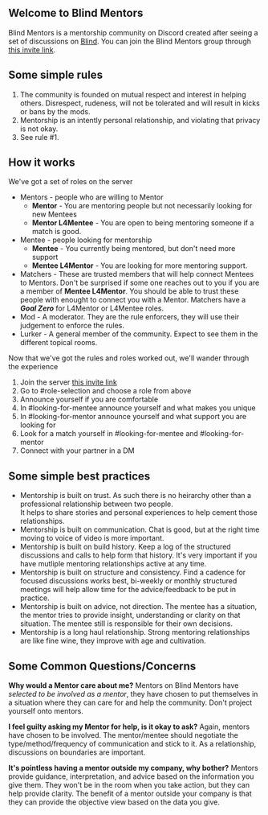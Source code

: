 ## Welcome to Blind Mentors

Blind Mentors is a mentorship community on Discord created after seeing a set of discussions on [Blind](https://www.teamblind.com/).  You can join the Blind Mentors group through [this invite link](https://discord.gg/93VAvPRmPu).

## Some simple rules

1. The community is founded on mutual respect and interest in helping others.  Disrespect, rudeness, will not be tolerated and will result in kicks or bans by the mods.
2. Mentorship is an intently personal relationship, and violating that privacy is not okay.
3. See rule #1.

## How it works

We've got a set of roles on the server
- Mentors - people who are willing to Mentor
  - **Mentor** - You are mentoring people but not necessarily looking for new Mentees 
  - **Mentor L4Mentee** - You are open to being mentoring someone if a match is good. 
- Mentee - people looking for mentorship
  - **Mentee** - You currently being mentored, but don't need more support
  - **Mentee L4Mentor** - You are looking for more mentoring support.
- Matchers - These are trusted members that will help connect Mentees to Mentors. Don't be surprised if some one reaches out to you if you are a member of **Mentee L4Mentor**.  You should be able to trust these people with enought to connect you with a Mentor.  Matchers have a ***Goal Zero*** for L4Mentor or L4Mentee roles.
- Mod - A moderator.  They are the rule enforcers, they will use their judgement to enforce the rules.
- Lurker - A general member of the community.  Expect to see them in the different topical rooms.

Now that we've got the rules and roles worked out, we'll wander through the experience
1. Join the server [this invite link](https://discord.gg/93VAvPRmPu)
2. Go to #role-selection and choose a role from above 
3. Announce yourself if you are comfortable
  1. In #looking-for-mentee announce yourself and what makes you unique
  2. In #looking-for-mentor announce yourself and what support you are looking for
4. Look for a match yourself in #looking-for-mentee and #looking-for-mentor
5. Connect with your partner in a DM

## Some simple best practices
- Mentorship is built on trust.  As such there is no heirarchy other than a professional relationship between two people.  
It helps to share stories and personal experiences to help cement those relationships.
- Mentorship is built on communication.  Chat is good, but at the right time moving to voice of video is more important.
- Mentorship is built on build history.  Keep a log of the structured discussions and calls to help form that history.  It's very important if you have mutliple mentoring relationships active at any time. 
- Mentorship is built on structure and consistency.   Find a cadence for focused discussions works best, bi-weekly or monthly structured meetings will help allow time for the advice/feedback to be put in practice.
- Mentorship is built on advice, not direction.  The mentee has a situation, the mentor tries to provide insight, understanding or clarity on that situation.  The mentee still is responsible for their own decisions.  
- Mentorship is a long haul relationship.  Strong mentoring relationships are like fine wine, they improve with age and cultivation.

## Some Common Questions/Concerns

**Why would a Mentor care about me?** Mentors on Blind Mentors have *selected to be involved as a mentor*, they have chosen to put themselves in a situation where they can care for and help the community.  Don't project yourself onto mentors.

**I feel guilty asking my Mentor for help, is it okay to ask?** Again, mentors have chosen to be involved.  The mentor/mentee should negotiate the type/method/frequency of communication and stick to it.  As a relationship, discussions on boundaries are important.

**It's pointless having a mentor outside my company, why bother?** Mentors provide guidance, interpretation, and advice based on the information you give them.  They won't be in the room when you take action, but they can help provide clarity.  The benefit of a mentor outside your company is that they can provide the objective view based on the data you give. 

